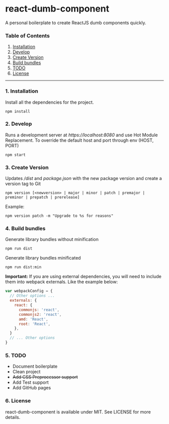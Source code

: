 # react-dumb-component

A personal boilerplate to create ReactJS dumb components quickly.

### Table of Contents
1. [Installation](#installation)
2. [Develop](#develop)
3. [Create Version](#version)
4. [Build bundles](#bundles)
5. [TODO](#todo)
6. [License](#license)

---

<div id="installation"></div>

### 1. Installation
Install all the dependencies for the project.

```
npm install
```

<div id="develop"></div>

### 2. Develop
Runs a development server at *https://localhost:8080* and use Hot Module Replacement.
To override the default host and port through env (HOST, PORT)

```
npm start
```

<div id="version"></div>

### 3. Create Version
Updates */dist* and *package.json* with the new package version and create a version tag to Git
```
npm version [<newversion> | major | minor | patch | premajor | preminor | prepatch | prerelease]
```

Example:
```
npm version patch -m "Upgrade to %s for reasons"
```

<div id="bundles"></div>

### 4. Build bundles
Generate library bundles without minification
```
npm run dist
```
Generate library bundles minificated
```
npm run dist:min
```

**Important:** If you are using external dependencies, you will need to include them into webpack
externals. Like the example below:

```javascript
var webpackConfig = {
  // Other options ...
  externals: {
    react: {
      commonjs: 'react',
      commonjs2: 'react',
      amd: 'React',
      root: 'React',
    },
  }
  // ... Other options
}

```

<div id="todo"></div>

### 5. TODO
* Document boilerplate
* Clean project
* ~~Add CSS Preprocessor support~~
* Add Test support
* Add GitHub pages


<div id="license"></div>

### 6. License
react-dumb-component is available under MIT. See LICENSE for more details.
